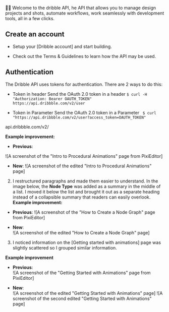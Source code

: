 👋🏽 Welcome to the dribble API, he API that allows you to manage design projects and shots, automate workflows, work seamlessly with development tools, all in a few clicks.

## Create an account
- Setup your [Dribble account] and start building. 

- Check out the Terms & Guidelines to learn how the API may be used. 

## Authentication
The Dribble API uses tokens for authentication. There are 2 ways to do this:
- Token in header
Send the OAuth 2.0 token in a header
``` $ curl -H "Authorization: Bearer OAUTH_TOKEN" https://api.dribbble.com/v2/user ```

- Token in Parameter
Send the OAuth 2.0 token in a Parameter
``` $ curl "https://api.dribbble.com/v2/user?access_token=OAUTH_TOKEN"```



api.dribbble.com/v2/











**Example improvement:** 
- **Previous**:

![A screenshot of the "Intro to Procedural Animations" page from PixiEditor]

- **New**: 
![A screenshot of the edited "Intro to Procedural Animations" page]


2. I restructured paragraphs and made them easier to understand. In the image below, the **Node Type** was added as a summary in the middle of a list. I moved it below the list and brought it out as a separate heading instead of a collapsible summary that readers can easily overlook.
**Example improvement:** 
- **Previous**: 
![A screenshot of the "How to Create a Node Graph" page from PixiEditor]

- **New**:  
![A screenshot of the edited "How to Create a Node Graph" page]

3. I noticed information on the [Getting started with animations] page was slightly scattered so I grouped similar information.  

**Example improvement**  

- **Previous**:  
![A screenshot of the "Getting Started with Animations" page from PixiEditor]

- **New**:  
![A screenshot of the edited "Getting Started with Animations" page]
![A screenshot of the second edited "Getting Started with Animations" page] 




